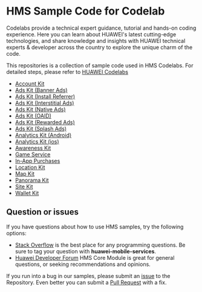 # HMS Sample Code for Codelab
Codelabs provide a technical expert guidance, tutorial and hands-on coding experience. Here you can learn about HUAWEI's latest cutting-edge technologies, and share
knowledge and insights with HUAWEI technical experts & developer across the country to explore the unique charm of the code. 

This repositories is a collection of sample code used in HMS Codelabs. For detailed steps, please refer to [HUAWEI Codelabs](https://developer.huawei.com/consumer/en/community/codelabs)

- [Account Kit](https://github.com/HMS-Core/hms-codelab/tree/master/Account%20Kit)
- [Ads Kit (Banner Ads)](https://github.com/HMS-Core/hms-codelab/tree/master/Ads%20Kit%20(Banner%20Ads))
- [Ads Kit (Install Referrer)](https://github.com/HMS-Core/hms-codelab/tree/master/Ads%20Kit%20(Install%20Referrer))
- [Ads Kit (Interstitial Ads)](https://github.com/HMS-Core/hms-codelab/tree/master/Ads%20Kit%20(Interstitial%20Ads))
- [Ads Kit (Native Ads)](https://github.com/HMS-Core/hms-codelab/tree/master/Ads%20Kit%20(Native%20Ads))
- [Ads Kit (OAID)](https://github.com/HMS-Core/hms-codelab/tree/master/Ads%20Kit%20(OAID))
- [Ads Kit (Rewarded Ads)](https://github.com/HMS-Core/hms-codelab/tree/master/Ads%20Kit%20(Native%20Ads))
- [Ads Kit (Splash Ads)](https://github.com/HMS-Core/hms-codelab/tree/master/Ads%20Kit%20(Splash%20Ads))
- [Analytics Kit (Android)](https://github.com/HMS-Core/hms-codelab/tree/master/Analytics%20Kit%20(%20Android%20))
- [Analytics Kit (ios)](https://github.com/HMS-Core/hms-codelab/tree/master/Analytics%20Kit%20(%20ios))
- [Awareness Kit](https://github.com/HMS-Core/hms-codelab/tree/master/Awareness%20Kit)
- [Game Service](https://github.com/HMS-Core/hms-codelab/tree/master/Game%20Service)
- [In-App Purchases](https://github.com/HMS-Core/hms-codelab/tree/master/In-App%20Purchases)
- [Location Kit](https://github.com/HMS-Core/hms-codelab/tree/master/Location%20Kit)
- [Map Kit](https://github.com/HMS-Core/hms-codelab/tree/master/Map%20Kit)
- [Panorama Kit](https://github.com/HMS-Core/hms-codelab/tree/master/Panorama%20Kit)
- [Site Kit](https://github.com/HMS-Core/hms-codelab/tree/master/Site%20Kit)
- [Wallet Kit](https://github.com/HMS-Core/hms-codelab/tree/master/Wallet%20Kit)

## Question or issues
If you have questions about how to use HMS samples, try the following options:
- [Stack Overflow](https://stackoverflow.com/questions/tagged/huawei-mobile-services) is the best place for any programming questions. Be sure to tag your question with 
**huawei-mobile-services**.
- [Huawei Developer Forum](https://forums.developer.huawei.com/forumPortal/en/home?fid=0101187876626530001) HMS Core Module is great for general questions, or seeking recommendations and opinions.

If you run into a bug in our samples, please submit an [issue](https://github.com/HMS-Core/hms-codelabs/issues) to the Repository. Even better you can submit a [Pull Request](https://github.com/HMS-Core/hms-codelabs/pulls) with a fix.
